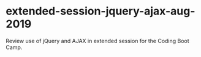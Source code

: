 # extended-session-jquery-ajax-aug-2019
Review use of jQuery and AJAX in extended session for the Coding Boot Camp.
